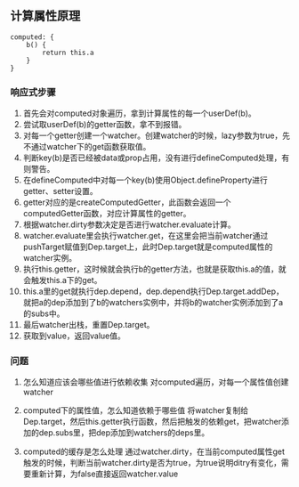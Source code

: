 ## 计算属性原理
```
computed: {
    b() {
        return this.a
    }
}
```

### 响应式步骤
1. 首先会对computed对象遍历，拿到计算属性的每一个userDef(b)。
2. 尝试取userDef(b)的getter函数，拿不到报错。
3. 对每一个getter创建一个watcher。创建watcher的时候，lazy参数为true，先不通过watcher下的get函数获取值。
4. 判断key(b)是否已经被data或prop占用，没有进行defineComputed处理，有则警告。
5. 在defineComputed中对每一个key(b)使用Object.defineProperty进行getter、setter设置。
6. getter对应的是createComputedGetter，此函数会返回一个computedGetter函数，对应计算属性的getter。
7. 根据watcher.dirty参数决定是否进行watcher.evaluate计算。
8. watcher.evaluate里会执行watcher.get，在这里会把当前watcher通过pushTarget赋值到Dep.target上，此时Dep.target就是computed属性的watcher实例。
9. 执行this.getter，这时候就会执行b的getter方法，也就是获取this.a的值，就会触发this.a下的get。
10. this.a里的get就执行dep.depend，dep.depend执行Dep.target.addDep，就把a的dep添加到了b的watchers实例中，并将b的watcher实例添加到了a的subs中。
11. 最后watcher出栈，重置Dep.target。
12. 获取到value，返回value值。

### 问题
1. 怎么知道应该会哪些值进行依赖收集
对computed遍历，对每一个属性值创建watcher

2. computed下的属性值，怎么知道依赖于哪些值
将watcher复制给Dep.target，然后this.getter执行函数，然后把触发的依赖get，把watcher添加的dep.subs里，把dep添加到watchers的deps里。

3. computed的缓存是怎么处理
通过watcher.dirty，在当前computed属性get触发的时候，判断当前watcher.dirty是否为true，为true说明ditry有变化，需要重新计算，为false直接返回watcher.value